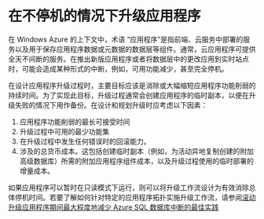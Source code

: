 ﻿<properties 
   pageTitle="升级应用程序期间的 SQL 数据库业务连续性" 
   description="本部分提供有关在升级应用程序期间实现业务连续性以防止出现停机的指导。" 
   services="sql-database"
   documentationCenter="" 
   authors="elfisher" 
   manager="jeffreyg" 
   editor="monicar"/>

<tags
   ms.service="sql-database"
   ms.date="07/14/2015"
   wacn.date="09/15/2015"/>

# 在不停机的情况下升级应用程序

在 Windows Azure 的上下文中，术语 “应用程序”是指前端、云服务中部署的服务以及用于保存应用程序数据或元数据的数据层等组件。通常，云应用程序可提供全天不间断的服务。在推出新版应用程序或者将数据层中的更改应用到实时站点时，可能会造成某种形式的中断，例如，可用功能减少，甚至完全停机。 

在设计应用程序升级过程时，主要目标应该是消除或大幅缩短应用程序功能削弱的持续时间。为了实现此目标，升级过程通常会创建应用程序的临时副本，以便在升级失败的情况下用作备份。在设计和规划升级时应考虑以下因素：

1.	应用程序功能削弱的最长可接受时间 
2.	升级过程中可用的最少功能集
3.	在升级过程中发生任何错误时的回滚能力。
4.	涉及的总货币成本。这包括创建临时副本（例如，为活动异地复制创建的附加高级数据库）所需的附加应用程序组件成本，以及升级过程使用的临时部署的增量成本。 

如果应用程序可以暂时在只读模式下运行，则可以将升级工作流设计为有效消除总体停机时间。若要了解如何针对特定的应用程序拓扑实施升级工作流，请参阅[滚动升级应用程序期间最大程度地减少 Azure SQL 数据库中断的最佳实践](https://msdn.microsoft.com/zh-cn/library/azure/dn790385.aspx)
 
 

<!---HONumber=69-->